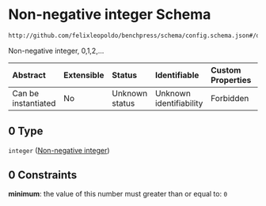 # Non-negative integer Schema

```txt
http://github.com/felixleopoldo/benchpress/schema/config.schema.json#/definitions/flexnonnegint/anyOf/0
```

Non-negative integer, 0,1,2,...

| Abstract            | Extensible | Status         | Identifiable            | Custom Properties | Additional Properties | Access Restrictions | Defined In                                                       |
| :------------------ | :--------- | :------------- | :---------------------- | :---------------- | :-------------------- | :------------------ | :--------------------------------------------------------------- |
| Can be instantiated | No         | Unknown status | Unknown identifiability | Forbidden         | Allowed               | none                | [config.schema.json*](config.schema.json "open original schema") |

## 0 Type

`integer` ([Non-negative integer](config-definitions-non-negative-integers-anyof-non-negative-integer.md))

## 0 Constraints

**minimum**: the value of this number must greater than or equal to: `0`
